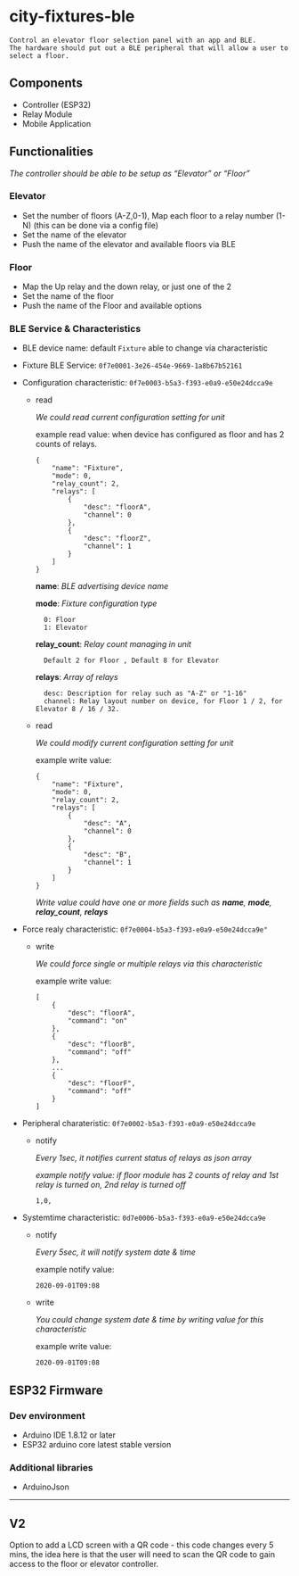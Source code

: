 # city-fixtures-ble

    Control an elevator floor selection panel with an app and BLE.
    The hardware should put out a BLE peripheral that will allow a user to select a floor.

## Components

- Controller (ESP32)
- Relay Module
- Mobile Application

## Functionalities

_The controller should be able to be setup as “Elevator” or “Floor”_

### Elevator

- Set the number of floors (A-Z,0-1), Map each floor to a relay number (1-N) (this can be done via a config file)
- Set the name of the elevator
- Push the name of the elevator and available floors via BLE

### Floor

- Map the Up relay and the down relay, or just one of the 2
- Set the name of the floor
- Push the name of the Floor and available options

### BLE Service & Characteristics

- BLE device name: default `Fixture` able to change via characteristic

- Fixture BLE Service: ```0f7e0001-3e26-454e-9669-1a8b67b52161```

- Configuration characteristic: `0f7e0003-b5a3-f393-e0a9-e50e24dcca9e`

    - read

        *We could read current configuration setting for unit*

        example read value: when device has configured as floor and has 2 counts of relays.

        ```
        {
            "name": "Fixture",
            "mode": 0,
            "relay_count": 2,
            "relays": [
                {
                    "desc": "floorA",
                    "channel": 0
                },
                {
                    "desc": "floorZ",
                    "channel": 1
                }
            ]
        }        
        ```        

        **name**: *BLE advertising device name* 

        **mode**: *Fixture configuration type*

            0: Floor  
            1: Elevator  

        **relay_count**: *Relay count managing in unit*

            Default 2 for Floor , Default 8 for Elevator  

        **relays**: *Array of relays*

            desc: Description for relay such as "A-Z" or "1-16"
            channel: Relay layout number on device, for Floor 1 / 2, for Elevator 8 / 16 / 32.   

    - read

        *We could modify current configuration setting for unit*

        example write value: 
        ```
        {
            "name": "Fixture",
            "mode": 0,
            "relay_count": 2,
            "relays": [
                {
                    "desc": "A",
                    "channel": 0
                },
                {
                    "desc": "B",
                    "channel": 1
                }
            ]
        }        
        ```        
        _Write value could have one or more fields such as **name**, **mode**, **relay_count**, **relays**_

- Force realy characteristic: `0f7e0004-b5a3-f393-e0a9-e50e24dcca9e"`

    - write

        *We could force single or multiple relays via this characteristic*

        example write value:
        ```
        [
            {
                "desc": "floorA",
                "command": "on"
            },
            {
                "desc": "floorB",
                "command": "off"
            },
            ... 
            {
                "desc": "floorF",
                "command": "off"
            }
        ]
        ```


- Peripheral charateristic: `0f7e0002-b5a3-f393-e0a9-e50e24dcca9e`
    
    - notify
        
        *Every 1sec, it notifies current status of relays as json array*

        *example notify value: if floor module has 2 counts of relay and 1st relay is turned on, 2nd relay is turned off*
        ```
        1,0, 
        ```

- Systemtime characteristic: `0d7e0006-b5a3-f393-e0a9-e50e24dcca9e`
    - notify
        
        *Every 5sec, it will notify system date & time*

        example notify value:
        ```
        2020-09-01T09:08
        ```

    - write

        *You could change system date & time by writing value for this characteristic*

        example write value:
        ```
        2020-09-01T09:08
        ```

## ESP32 Firmware

### Dev environment
- Arduino IDE 1.8.12 or later 
- ESP32 arduino core latest stable version 

### Additional libraries
- ArduinoJson


**********

## V2

Option to add a LCD screen with a QR code - this code changes every 5 mins, the idea here is that the user will need to scan the QR code to gain access to the floor or elevator controller.
